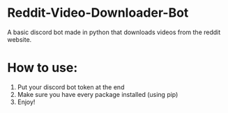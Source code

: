 # Reddit-Video-Downloader-Bot
A basic discord bot made in python that downloads videos from the reddit website.

# How to use:
1. Put your discord bot token at the end
2. Make sure you have every package installed (using pip)
3. Enjoy!
